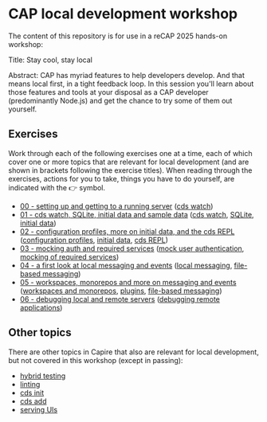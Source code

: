 # CAP local development workshop

The content of this repository is for use in a reCAP 2025 hands-on workshop:

Title: Stay cool, stay local

Abstract: CAP has myriad features to help developers develop. And that means local first, in a tight feedback loop. In this session you'll learn about those features and tools at your disposal as a CAP developer (predominantly Node.js) and get the chance to try some of them out yourself.

## Exercises

Work through each of the following exercises one at a time, each of which cover one or more topics that are relevant for local development (and are shown in brackets following the exercise titles). When reading through the exercises, actions for you to take, things you have to do yourself, are indicated with the 👉 symbol.

- [00 - setting up and getting to a running server](exercises/00/) ([cds watch])
- [01 - cds watch, SQLite, initial data and sample data](exercises/01/) ([cds watch], [SQLite], [initial data])
- [02 - configuration profiles, more on initial data, and the cds REPL](exercises/02/) ([configuration profiles], [initial data], [cds REPL])
- [03 - mocking auth and required services](exercises/03) ([mock user authentication], [mocking of required services])
- [04 - a first look at local messaging and events](exercises/04) ([local messaging], [file-based messaging])
- [05 - workspaces, monorepos and more on messaging and events](exercises/05) ([workspaces and monorepos], [plugins], [file-based messaging])
- [06 - debugging local and remote servers](exercises/06) ([debugging remote applications])

## Other topics

There are other topics in Capire that also are relevant for local development, but not covered in this workshop (except in passing):

- [hybrid testing]
- [linting]
- [cds init]
- [cds add]
- [serving UIs]

[hybrid testing]: https://cap.cloud.sap/docs/advanced/hybrid-testing
[configuration profiles]: https://cap.cloud.sap/docs/node.js/cds-env#profiles
[SQLite]: https://cap.cloud.sap/docs/guides/databases-sqlite
[initial data]: https://cap.cloud.sap/docs/guides/databases#providing-initial-data
[cds watch]: https://cap.cloud.sap/docs/tools/cds-cli#cds-watch
[cds REPL]: https://cap.cloud.sap/docs/tools/cds-cli#cds-repl
[mock user authentication]: https://cap.cloud.sap/docs/guides/security/authorization#prerequisite-authentication
[debugging remote applications]: https://cap.cloud.sap/docs/tools/cds-cli#remote-applications
[mocking of required services]: https://cap.cloud.sap/docs/guides/using-services#mock-remote-service-as-odata-service-node-js
[plugins]: https://cap.cloud.sap/docs/plugins/#support-for-plugins
[workspaces and monorepos]: https://cap.cloud.sap/docs/guides/deployment/microservices#create-a-solution-monorepo
[linting]: https://cap.cloud.sap/docs/tools/cds-lint/#usage-lint-cli
[cds init]: https://cap.cloud.sap/docs/tools/cds-cli#cds-init
[cds add]: https://cap.cloud.sap/docs/tools/cds-cli#cds-add
[local messaging]: https://cap.cloud.sap/docs/node.js/messaging#local-messaging
[file-based messaging]: https://cap.cloud.sap/docs/node.js/messaging#file-based
[serving UIs]: https://cap.cloud.sap/docs/get-started/in-a-nutshell#uis
